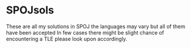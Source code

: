 # SPOJsols
These are all my solutions in SPOJ the languages may vary but all of them have been accepted
In few cases there might be slight chance of encountering a TLE please look upon accordingly.
